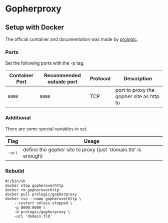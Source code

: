 # Gopherproxy

## Setup with Docker

The official container and documentation was made by [prologic](https://hub.docker.com/r/prologic/gopherproxy).

### Ports

Set the following ports with the -p tag.

| Container Port | Recommended outside port | Protocol | Description                              |
| -------------- | ------------------------ | -------- | ---------------------------------------- |
| `8000`         | `8000`                   | TCP      | port to proxy the gopher site as http to |

### Additional

There are some special variables to set.

| Flag   | Usage                                                         |
| ------ | ------------------------------------------------------------- |
| `-uri` | define the gopher site to proxy (just 'domain.tld' is enough) |

### Rebuild

```shell
#!/bin/sh
docker stop gopheroverhttp
docker rm gopheroverhttp
docker pull prologic/gopherproxy
docker run --name gopheroverhttp \
    --restart unless-stopped \
    -p 8000:8000 \
    -d prologic/gopherproxy \
    -uri 'domain.tld'
```

